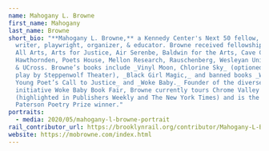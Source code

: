 ```yaml
---
name: Mahogany L. Browne
first_name: Mahogany
last_name: Browne
short_bio: "**Mahogany L. Browne,** a Kennedy Center's Next 50 fellow, is a
  writer, playwright, organizer, & educator. Browne received fellowships from
  All Arts, Arts for Justice, Air Serenbe, Baldwin for the Arts, Cave Canem,
  Hawthornden, Poets House, Mellon Research, Rauschenberg, Wesleyan University,
  & UCross. Browne’s books include _Vinyl Moon, Chlorine Sky_ (optioned for a
  play by Steppenwolf Theater), _Black Girl Magic,_ and banned books _Woke: A
  Young Poet’s Call to Justice_ and _Woke Baby._ Founder of the diverse lit
  initiative Woke Baby Book Fair, Browne currently tours Chrome Valley
  (highlighted in Publishers Weekly and The New York Times) and is the 2024
  Paterson Poetry Prize winner."
portraits:
  - media: 2020/05/mahogany-l-browne-portrait
rail_contributor_url: https://brooklynrail.org/contributor/Mahogany-L-Browne
website: https://mobrowne.com/index.html
---
```

